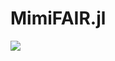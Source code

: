 # MimiFAIR.jl

![](https://github.com/anthofflab/MimiFAIR.jl/workflows/Run%20CI%20on%20master/badge.svg)

